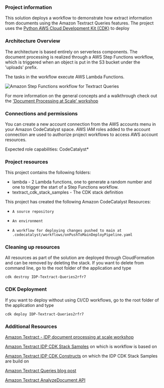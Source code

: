 ### Project information

This solution deploys a workflow to demonstrate how extract information from documents using the Amazon Textract Queries features. The project uses the [Python AWS Cloud Development Kit (CDK)](https://aws.amazon.com/cdk/) to deploy 

### Architecture Overview

The architecture is based entirely on serverless components. 
The document processing is realized through a AWS Step Functions workflow, which is triggered when an object is put in the S3 bucket under the 'uploads' prefix.

The tasks in the workflow execute AWS Lambda Functions.

![Amazon Step Functions workflow for Textract Queries ](https://raw.githubusercontent.com/aws-samples/amazon-textract-idp-cdk-stack-samples/main/images/DemoQueries_graph.svg)

For more information on the general concepts and a walkthrough check out the ['Document Processing at Scale' workshop](https://catalog.us-east-1.prod.workshops.aws/workshops/f2dd7c46-e022-4f9c-8399-dcad742be516/en-US)

### Connections and permissions

You can create a new account connection from the AWS accounts menu in your Amazon CodeCatalyst space. AWS IAM roles added to the account connection are used to authorize project workflows to access AWS account resources.

Expected role capabilities: CodeCatalyst*

### Project resources

This project contains the following folders:

* lambda - 2 Lambda functions, one to generate a random number and one to trigger the start of a Step Functions workflow.
* textract_cdk_stack_samples - The CDK stack definition

This project has created the following Amazon CodeCatalyst Resources:

*     A source repository
*     An environment
*     A workflow for deploying changes pushed to main at .codecatalyst/workflows/onPushToMainDeployPipeline.yaml

### Cleaning up resources

All resources as part of the solution are deployed through CloudFormation and can be removed by deleting the stack.
If you want to delete from command line, go to the root folder of the application and type 

```
cdk destroy IDP-Textract-Queries2rfr7 
```
### CDK Deployment

If you want to deploy without using CI/CD workflows, go to the root folder of the application and type 

```
cdk deploy IDP-Textract-Queries2rfr7 
```

### Additional Resources

[Amazon Textract - IDP document processing at scale workshop](https://catalog.us-east-1.prod.workshops.aws/workshops/f2dd7c46-e022-4f9c-8399-dcad742be516/en-US)

[Amazon Textract IDP CDK Stack Samples](https://github.com/aws-samples/amazon-textract-idp-cdk-stack-samples#demo-queries) on which is workflow is based on

[Amazon Textract IDP CDK Constructs](https://github.com/aws-samples/amazon-textract-idp-cdk-constructs) on which the IDP CDK Stack Samples are build on

[Amazon Textract Queries blog post](https://aws.amazon.com/blogs/machine-learning/specify-and-extract-information-from-documents-using-the-new-queries-feature-in-amazon-textract/)

[Amazon Textract AnalyzeDocument API](https://docs.aws.amazon.com/textract/latest/dg/how-it-works-analyzing.html)
